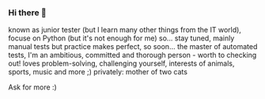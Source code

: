 ### Hi there 👋

known as junior tester (but I learn many other things from the IT world),
focuse on Python (but it's not enough for me) so... stay tuned,
mainly manual tests but practice makes perfect, so soon... the master of automated tests,
I'm an ambitious, committed and thorough person - worth to checking out!
loves problem-solving, challenging yourself,
interests of animals, sports, music and more ;)
privately: mother of two cats

Ask for more :)
